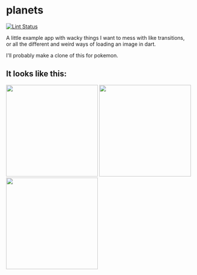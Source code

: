 # planets

[![Lint Status](https://cloud.drone.io/api/badges/MPratley/planets-flutter/status.svg)](https://cloud.drone.io/MPratley/planets-flutter)

A little example app with wacky things I want to mess with like transitions, or all the different and weird ways of loading an image in dart.

I'll probably make a clone of this for pokemon.

## It looks like this:
               
<p float="left">
  <img src="https://user-images.githubusercontent.com/1675595/56585907-a197d600-65d6-11e9-87bf-c10f2eb6b81f.png" width="250" />
  <img src="https://user-images.githubusercontent.com/1675595/56585917-a6f52080-65d6-11e9-9c2e-37501e64c556.png" width="250" /> 
  <img src="https://user-images.githubusercontent.com/1675595/56585924-a9f01100-65d6-11e9-9c84-2a56fad7f5c7.png" width="250" />
</p>
